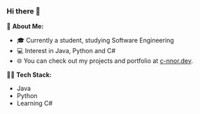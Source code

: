 ### Hi there 👋

🚀 **About Me:**
- 🎓 Currently a student, studying Software Engineering
- 💻 Interest in Java, Python and C#
- 🌐 You can check out my projects and portfolio at [c-nnor.dev](https://c-nnor.dev).

👨‍💻 **Tech Stack:**
-  Java
-  Python
-  Learning C#

